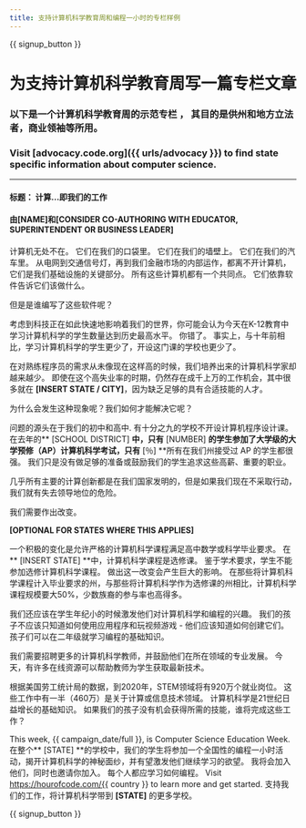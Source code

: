 ```yaml
---
title: 支持计算机科学教育周和编程一小时的专栏样例
---
```


{{ signup_button }}

# 为支持计算机科学教育周写一篇专栏文章

### 以下是一个计算机科学教育周的示范专栏 ， 其目的是供州和地方立法者，商业领袖等所用。

### Visit [advocacy.code.org]({{ urls/advocacy }}) to find state specific information about computer science.

* * *

#### 标题： 计算...即我们的工作

#### 由[NAME]和[CONSIDER CO-AUTHORING WITH EDUCATOR, SUPERINTENDENT OR BUSINESS LEADER]

计算机无处不在。 它们在我们的口袋里。 它们在我们的墙壁上。 它们在我们的汽车里。 从电网到交通信号灯，再到我们金融市场的内部运作，都离不开计算机，它们是我们基础设施的关键部分。 所有这些计算机都有一个共同点。 它们依靠软件告诉它们该做什么。

但是是谁编写了这些软件呢？

考虑到科技正在如此快速地影响着我们的世界，你可能会认为今天在K-12教育中学习计算机科学的学生数量达到历史最高水平。 你错了。 事实上，与十年前相比，学习计算机科学的学生更少了，开设这门课的学校也更少了。

在对熟练程序员的需求从未像现在这样高的时候，我们培养出来的计算机科学家却越来越少。 即使在这个高失业率的时期，仍然存在成千上万的工作机会，其中很多就在 **[INSERT STATE / CITY]**，因为缺乏足够的具有合适技能的人才。

为什么会发生这种现象呢？我们如何才能解决它呢？

问题的源头在于我们的初中和高中. 有十分之九的学校不开设计算机程序设计课。 在去年的** [SCHOOL DISTRICT] **中，只有** [NUMBER] **的学生参加了大学级的大学预修（AP）计算机科学考试，只有** [％] **所有在我们州接受过 AP 的学生都很强。 我们只是没有做足够的准备或鼓励我们的学生追求这些高薪、重要的职业。

几乎所有主要的计算创新都是在我们国家发明的，但是如果我们现在不采取行动，我们就有失去领导地位的危险。

我们需要作出改变。

**[OPTIONAL FOR STATES WHERE THIS APPLIES]**

一个积极的变化是允许严格的计算机科学课程满足高中数学或科学毕业要求。 在** [INSERT STATE] **中，计算机科学课程是选修课。 鉴于学术要求，学生不能参加选修计算机科学课程。 做出这一改变会产生巨大的影响。 在那些将计算机科学课程计入毕业要求的州，与那些将计算机科学作为选修课的州相比，计算机科学课程规模要大50%，少数族裔的参与率也高得多。

我们还应该在学生年纪小的时候激发他们对计算机科学和编程的兴趣。 我们的孩子不应该只知道如何使用应用程序和玩视频游戏 - 他们应该知道如何创建它们。 孩子们可以在二年级就学习编程的基础知识。

我们需要招聘更多的计算机科学教师，并鼓励他们在所在领域的专业发展。 今天，有许多在线资源可以帮助教师为学生获取最新技术。

根据美国劳工统计局的数据，到2020年，STEM领域将有920万个就业岗位。 这些工作中有一半（460万）是关于计算或信息技术领域。 计算机科学是21世纪日益增长的基础知识。 如果我们的孩子没有机会获得所需的技能，谁将完成这些工作？

This week, {{ campaign_date/full }}, is Computer Science Education Week. 在整个** [STATE] **的学校中，我们的学生将参加一个全国性的编程一小时活动，揭开计算机科学的神秘面纱，并有望激发他们继续学习的欲望。 我将会加入他们，同时也邀请你加入。 每个人都应学习如何编程。 Visit https://hourofcode.com/{{ country }} to learn more and get started. 支持我们的工作，将计算机科学带到 **[STATE]** 的更多学校。

{{ signup_button }}